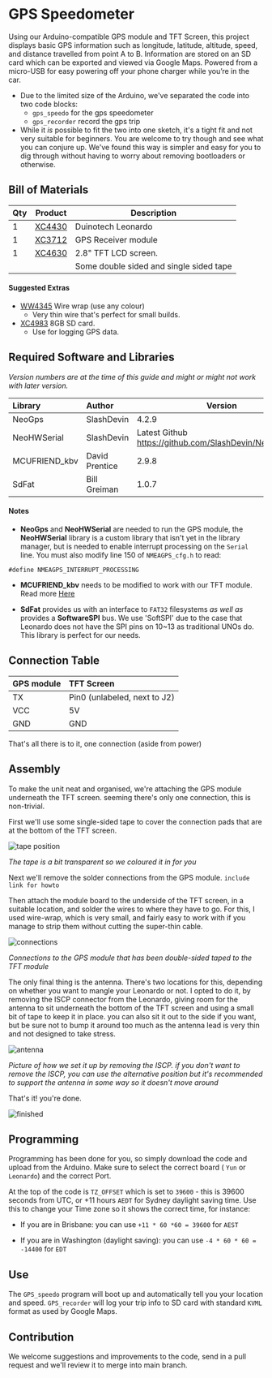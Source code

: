 # GPS Speedometer

Using our Arduino-compatible GPS module and TFT Screen, this project displays basic GPS information such as longitude, latitude, altitude, speed, and distance travelled from point A to B. Information are stored on an SD card which can be exported and viewed via Google Maps. Powered from a micro-USB for easy powering off your phone charger while you’re in the car.			

* Due to the limited size of the Arduino, we've separated the code into two code blocks:
    * `gps_speedo` for the gps speedometer
    * `gps_recorder` record the gps trip
* While it *is* possible to fit the two into one sketch, it's a tight fit and not very suitable for beginners. You are welcome to try though and see what you can conjure up. We've found this way is simpler and easy for you to dig through without having to worry about removing bootloaders or otherwise.

## Bill of Materials
| Qty | Product | Description |
| --- | ---- | --- |
|1 | [XC4430](https://jaycar.com.au/p/XC4430) | Duinotech Leonardo  |
|1 | [XC3712](https://jaycar.com.au/p/XC3712) | GPS Receiver module |
|1 | [XC4630](https://jaycar.com.au/p/XC4630) | 2.8" TFT LCD screen. |
| | | Some double sided and single sided tape |

#### Suggested Extras
* [WW4345](https://jaycar.com.au/p/WW4345) Wire wrap (use any colour)
    * Very thin wire that's perfect for small builds.
* [XC4983](https://jaycar.com.au/p/XC4983) 8GB SD card.
    * Use for logging GPS data.

## Required Software and Libraries
_Version numbers are at the time of this guide and might or might not work with later version._

| Library | Author |  Version |
| :---|:--- | --- |
| NeoGps | SlashDevin | 4.2.9 |
| NeoHWSerial | SlashDevin | Latest Github https://github.com/SlashDevin/NeoHWSerial |
| MCUFRIEND_kbv | David Prentice | 2.9.8 |
| SdFat | Bill Greiman | 1.0.7 |


#### Notes

* **NeoGps** and **NeoHWSerial** are needed to run the GPS module, the **NeoHWSerial** library is a custom library that isn't yet in the library manager, but is needed to enable interrupt processing on the `Serial` line. You must also modify line 150 of `NMEAGPS_cfg.h` to read:

```
#define NMEAGPS_INTERRUPT_PROCESSING
```

* **MCUFRIEND_kbv** needs to be modified to work with our TFT module. Read more [Here](https://github.com/Jaycar-Electronics/databook/blob/master/modules/XC4630.md)

* **SdFat** provides us with an interface to `FAT32` filesystems _as well as_ provides a **SoftwareSPI** bus. We use 'SoftSPI' due to the case that Leonardo does not have the SPI pins on 10~13 as traditional UNOs do. This library is perfect for our needs.

## Connection Table

| GPS module | TFT Screen  |
| :------------- | :------------- |
| TX | Pin0 (unlabeled, next to J2)|
| VCC | 5V |
| GND | GND|

That's all there is to it, one connection (aside from power)

## Assembly

To make the unit neat and organised, we're attaching the GPS module underneath the TFT screen. seeming there's only one connection, this is non-trivial.

First we'll use some single-sided tape to cover the connection pads that are at the bottom of the TFT screen.

![tape position](images/tape.jpg)

_The tape is a bit transparent so we coloured it in for you_

Next we'll remove the solder connections from the GPS module. `include link for howto`

Then attach the module board to the underside of the TFT screen, in a suitable location, and solder the wires to where they have to go. For this, I used wire-wrap, which is very small, and fairly easy to work with if you manage to strip them without cutting the super-thin cable.

![connections](images/connections.jpg)

_Connections to the GPS module that has been double-sided taped to the TFT module_

The only final thing is the antenna. There's two locations for this, depending on whether you want to mangle your Leonardo or not. I opted to do it, by removing the ISCP connector from the Leonardo, giving room for the antenna to sit underneath the bottom of the TFT screen and using a small bit of tape to keep it in place. you can also sit it out to the side if you want, but be sure not to bump it around too much as the antenna lead is very thin and not designed to take stress.

![antenna](images/ant1.jpg)

_Picture of how we set it up by removing the ISCP. if you don't want to remove the ISCP, you can use the alternative position but it's recommended to support the antenna in some way so it doesn't move around_

That's it! you're done.

![finished](images/finished_gps.jpg)

## Programming

Programming has been done for you, so simply download the code and upload from the Arduino. Make sure to select the correct board ( `Yun` or `Leonardo`) and the correct Port.

At the top of the code is `TZ_OFFSET` which is set to `39600` - this is 39600 seconds from UTC, or +11 hours `AEDT` for Sydney daylight saving time. Use this to change your Time zone so it shows the correct time, for instance:

* If you are in Brisbane: you can use `+11 * 60 *60 = 39600` for `AEST`

* If you are in Washington (daylight saving): you can use `-4 * 60 * 60 = -14400` for `EDT`


## Use

The `GPS_speedo` program will boot up and automatically tell you your location and speed.
`GPS_recorder` will log your trip info to SD card with standard `KVML` format as used by Google Maps.

## Contribution

We welcome suggestions and improvements to the code, send in a pull request and we'll review it to merge into main branch.
